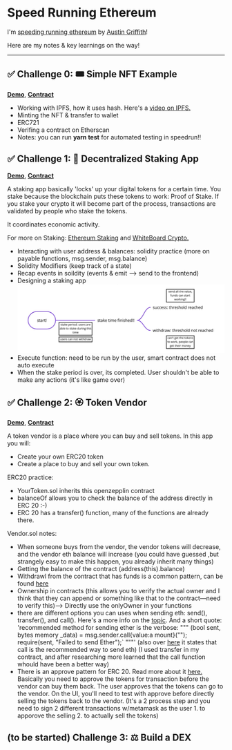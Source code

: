 # Speed Running Ethereum

I'm [speeding running ethereum](https://speedrunethereum.com/) by [Austin Griffith](https://twitter.com/austingriffith)! 

Here are my notes & key learnings on the way!

----

## ✅ Challenge 0: 🎟 Simple NFT Example

**[Demo](https://challenge0-speedrunning.surge.sh/)**,  **[Contract](https://rinkeby.etherscan.io/address/0x1aEda3999686e3933DEf92bF6A87228043985398)**

- Working with IPFS, how it uses hash. Here's a [video on IPFS.](https://www.youtube.com/watch?v=5Uj6uR3fp-U&ab_channel=SimplyExplained)
- Minting the NFT & transfer to wallet 
- ERC721
- Verifing a contract on Etherscan
- Notes: you can run **yarn test** for automated testing in speedrun!!

## ✅ Challenge 1: 🥩 Decentralized Staking App

**[Demo](https://challenge1-speedrunning.surge.sh/)**, **[Contract](https://rinkeby.etherscan.io/address/0x1175D26ff811ccCf7FB54CC889295df66876CE8C#code)**

A staking app basically 'locks' up your digital tokens for a certain time. 
You stake because the blockchain puts these tokens to work: Proof of Stake. If you stake your crypto it will become part of the process, transactions are validated by people who stake the tokens. 

It coordinates economic activity.

For more on Staking: [Ethereum Staking](https://ethereum.org/en/staking/#stake) and [WhiteBoard Crypto.](https://www.youtube.com/watch?v=vZ2UZdB07fo&ab_channel=WhiteboardCrypto)
 
- Interacting with user address & balances: solidity practice (more on payable functions, msg.sender, msg.balance)
- Solidity Modifiers (keep track of a state)
- Recap events in soildity (events & emit --> send to the frontend)
- Designing a staking app 
![staking app](./images/staking_app_design.png)
- Execute function: need to be run by the user, smart contract does not auto execute 
- When the stake period is over, its completed. User shouldn't be able to make any actions (it's like game over)

## ✅  Challenge 2: 🏵 Token Vendor


**[Demo](https://challenge1-speedrunningethereum.surge.sh/)**, **[Contract](https://rinkeby.etherscan.io/address/0xA966A7776Eb58772dF33C52CA481b6C934A03415#code)**


A token vendor is a place where you can buy and sell tokens. In this app you will:
- Create your own ERC20 token 
- Create a place to buy and sell your own token.

ERC20 practice:
 -  YourToken.sol inherits this openzepplin contract 
 -  balanceOf allows you to check the balance of the address directly in ERC 20 :-)
 -  ERC 20 has a transfer() function, many of the functions are already there.

Vendor.sol notes: 
- When someone buys from the vendor, the vendor tokens will decrease, and the vendor eth balance will increase (you could have guessed ,but strangely easy to make this happen, you already inherit many things)
-  Getting the balance of the contract (address(this).balance)
-  Withdrawl from the contract that has funds is a common pattern, can be found [here](https://docs.soliditylang.org/en/v0.8.7/common-patterns.html)
-  Ownership in contracts (this allows you to verify the actual owner and I think that they can append or something like that to the contract—need to verify this)--> Directly use the onlyOwner in your functions
- there are different options you can uses when sending eth: send(), transfer(), and call(). Here's a more info on the [topic](https://github.com/scaffold-eth/scaffold-eth/tree/send-ether-reentrancy). And a short quote:
'recommended method for sending ether is the verbose: """ (bool sent, bytes memory _data) = msg.sender.call{value:a mount}(""); require(sent, "Failed to send Ether");` """'
(also over [here](https://blockchain-academy.hs-mittweida.de/courses/solidity-coding-beginners-to-intermediate/lessons/solidity-2-sending-ether-receiving-ether-emitting-events/topic/sending-ether-send-vs-transfer-vs-call/) it states that call is the recommended way to send eth)
(I used transfer in my contract, and after researching more learned that the call function whould have been a better way)
- There is an approve pattern for ERC 20. Read more about it [here.](https://docs.ethhub.io/guides/a-straightforward-guide-erc20-tokens/) Basically you need to approve the tokens for transaction before the vendor can buy them back. The user approves that the tokens can go to the vendor. On the UI, you'll need to test with approve before directly selling the tokens back to the vendor. (It's a 2 process step and you need to sign 2 different transactions w/metamask as the user 1. to apporove the selling 2. to actually sell the tokens)


## (to be started) Challenge 3: ⚖️ Build a DEX



